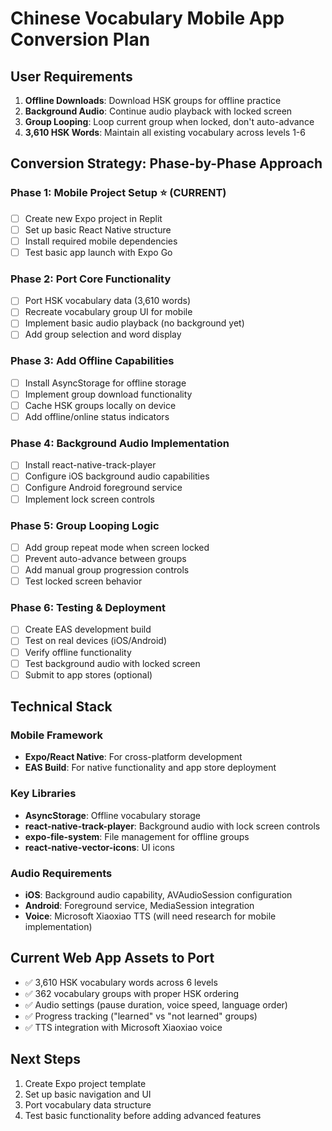 # Chinese Vocabulary Mobile App Conversion Plan

## User Requirements
1. **Offline Downloads**: Download HSK groups for offline practice
2. **Background Audio**: Continue audio playback with locked screen
3. **Group Looping**: Loop current group when locked, don't auto-advance
4. **3,610 HSK Words**: Maintain all existing vocabulary across levels 1-6

## Conversion Strategy: Phase-by-Phase Approach

### Phase 1: Mobile Project Setup ⭐ (CURRENT)
- [ ] Create new Expo project in Replit
- [ ] Set up basic React Native structure
- [ ] Install required mobile dependencies
- [ ] Test basic app launch with Expo Go

### Phase 2: Port Core Functionality 
- [ ] Port HSK vocabulary data (3,610 words)
- [ ] Recreate vocabulary group UI for mobile
- [ ] Implement basic audio playback (no background yet)
- [ ] Add group selection and word display

### Phase 3: Add Offline Capabilities
- [ ] Install AsyncStorage for offline storage
- [ ] Implement group download functionality
- [ ] Cache HSK groups locally on device
- [ ] Add offline/online status indicators

### Phase 4: Background Audio Implementation
- [ ] Install react-native-track-player
- [ ] Configure iOS background audio capabilities
- [ ] Configure Android foreground service
- [ ] Implement lock screen controls

### Phase 5: Group Looping Logic
- [ ] Add group repeat mode when screen locked
- [ ] Prevent auto-advance between groups
- [ ] Add manual group progression controls
- [ ] Test locked screen behavior

### Phase 6: Testing & Deployment
- [ ] Create EAS development build
- [ ] Test on real devices (iOS/Android)
- [ ] Verify offline functionality
- [ ] Test background audio with locked screen
- [ ] Submit to app stores (optional)

## Technical Stack

### Mobile Framework
- **Expo/React Native**: For cross-platform development
- **EAS Build**: For native functionality and app store deployment

### Key Libraries
- **AsyncStorage**: Offline vocabulary storage
- **react-native-track-player**: Background audio with lock screen controls
- **expo-file-system**: File management for offline groups
- **react-native-vector-icons**: UI icons

### Audio Requirements
- **iOS**: Background audio capability, AVAudioSession configuration
- **Android**: Foreground service, MediaSession integration
- **Voice**: Microsoft Xiaoxiao TTS (will need research for mobile implementation)

## Current Web App Assets to Port
- ✅ 3,610 HSK vocabulary words across 6 levels
- ✅ 362 vocabulary groups with proper HSK ordering  
- ✅ Audio settings (pause duration, voice speed, language order)
- ✅ Progress tracking ("learned" vs "not learned" groups)
- ✅ TTS integration with Microsoft Xiaoxiao voice

## Next Steps
1. Create Expo project template
2. Set up basic navigation and UI
3. Port vocabulary data structure
4. Test basic functionality before adding advanced features